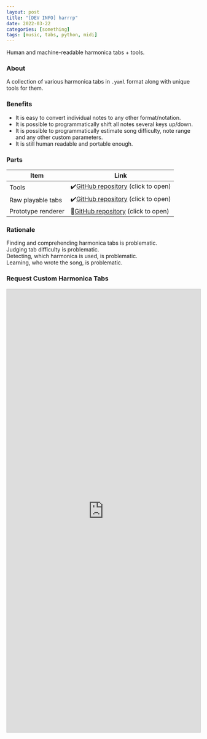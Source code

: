 ```yaml
---
layout: post
title: "[DEV INFO] harrrp"
date: 2022-03-22
categories: [something]
tags: [music, tabs, python, midi]
---
```


Human and machine-readable harmonica tabs + tools.

<!--more-->

### About

A collection of various harmonica tabs in `.yaml` format along with unique tools for them.

### Benefits

- It is easy to convert individual notes to any other format/notation.
- It is possible to programmatically shift all notes several keys up/down.
- It is possible to programmatically estimate song difficulty, note range and any other custom parameters.
- It is still human readable and portable enough.

### Parts

| Item | Link |
| --- | --- |
| Tools | ✔️[GitHub repository](https://github.com/gggrv/harrrp_tab_tools) (click to open) |
| Raw playable tabs | ✔️[GitHub repository](https://github.com/gggrv/harrrp_tabs) (click to open) |
| Prototype renderer | 🚧[GitHub repository](https://github.com/gggrv/harrrp_webapp_build) (click to open) |

### Rationale

Finding and comprehending harmonica tabs is problematic.  
Judging tab difficulty is problematic.  
Detecting, which harmonica is used, is problematic.  
Learning, who wrote the song, is problematic.

### Request Custom Harmonica Tabs

<script src="https://static.airtable.com/js/embed/embed_snippet_v1.js"></script><iframe class="airtable-embed airtable-dynamic-height" src="https://airtable.com/embed/app03ufpLxoZTDiCd/shrdQXwUASHGSoYG7?backgroundColor=grayLight" frameborder="0" onmousewheel="" width="100%" height="1153.333333" style="background: transparent; border: 1px solid #ccc;"></iframe>
